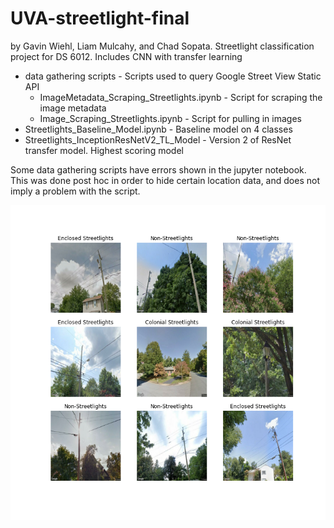 # UVA-streetlight-final
by Gavin Wiehl,  Liam Mulcahy, and Chad Sopata.
Streetlight classification project for DS 6012. Includes CNN with transfer learning

* data gathering scripts - Scripts used to query Google Street View Static API
  * ImageMetadata_Scraping_Streetlights.ipynb - Script for scraping the image metadata
  * Image_Scraping_Streetlights.ipynb - Script for pulling in images
* Streetlights_Baseline_Model.ipynb - Baseline model on 4 classes
* Streetlights_InceptionResNetV2_TL_Model - Version 2 of ResNet transfer model. Highest scoring model

Some data gathering scripts have errors shown in the jupyter notebook. This was done post hoc in order to hide certain location data, and does not imply a problem with the script.

![alt text](https://github.com/wiehlgt/UVA-streetlight-final/blob/main/images/streetlight_grid.png?raw=true)
